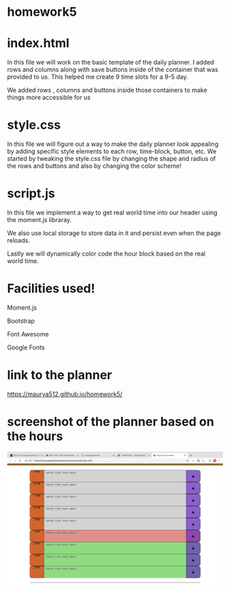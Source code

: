 # homework5

# index.html
<p> In this file we will work on the basic template of the daily planner. 
I added rows and columns along with save buttons inside of the container that was provided to us. 
This helped me create 9 time slots for a 9-5 day. </p>
<p>We added rows , columns and buttons inside those containers to make things more accessible for us

# style.css
<p> In this file we will figure out a way to make the daily planner look appealing by adding specific style elements to each row, time-block, button, etc. 
We started by tweaking the style.css file by changing the shape and radius of the rows and buttons and also by changing the color scheme! </p>

# script.js
<p>In this file we implement a way to get real world time into our header using the moment.js libraray. </p>
<p> We also use local storage to store data in it and persist even when the page reloads. </p>
<p> Lastly we will dynamically color code the hour block based on the real world time. </p>

# Facilities used! 
<p> Moment.js </p>
<p> Bootstrap </p>
<p> Font Awesome </p>
<p> Google Fonts </p>

# link to the planner
https://maurya512.github.io/homework5/

# screenshot of the planner based on the hours 
![alt text](./assets/ss.png "Description goes here")
